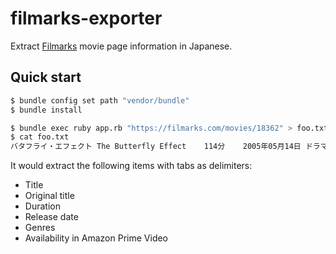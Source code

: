 # filmarks-exporter

Extract [Filmarks](https://filmarks.com/) movie page information in Japanese.

## Quick start

```bash
$ bundle config set path "vendor/bundle"
$ bundle install
```

```bash
$ bundle exec ruby app.rb "https://filmarks.com/movies/18362" > foo.txt
$ cat foo.txt
バタフライ・エフェクト	The Butterfly Effect	114分	2005年05月14日	ドラマ、SF、スリラー	なし
```

It would extract the following items with tabs as delimiters:

* Title
* Original title
* Duration
* Release date
* Genres
* Availability in Amazon Prime Video

